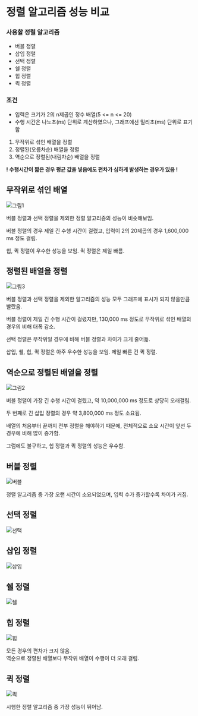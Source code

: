 # 정렬 알고리즘 성능 비교
### 사용할 정렬 알고리즘
* 버블 정렬
* 삽입 정렬
* 선택 정렬
* 쉘 정렬
* 힙 정렬
* 퀵 정렬

### 조건
* 입력은 크기가 2의 n제곱인 정수 배열(5 <= n <= 20)
* 수행 시간은 나노초(ns) 단위로 계산하였으나, 그래프에선 밀리초(ms) 단위로 표기함
1. 무작위로 섞인 배열을 정렬
2. 정렬된(오름차순) 배열을 정렬
3. 역순으로 정렬된(내림차순) 배열을 정렬

**! 수행시간이 짧은 경우 평균 값을 넣음에도 편차가 심하게 발생하는 경우가 있음 !**
## 무작위로 섞인 배열
![그림1](https://user-images.githubusercontent.com/39906922/166506409-07e3a016-2086-4810-a9c4-09e5642b3629.png)

버블 정렬과 선택 정렬을 제외한 정렬 알고리즘의 성능이 비슷해보임.

버블 정렬의 경우 제일 긴 수행 시간이 걸렸고, 입력이 2의 20제곱의 경우 1,600,000 ms 정도 걸림.

힙, 퀵 정렬이 우수한 성능을 보임. 퀵 정렬은 제일 빠름.


## 정렬된 배열을 정렬
![그림3](https://user-images.githubusercontent.com/39906922/166507098-e87fbb08-caa4-4c53-a41d-145d0afa7f78.png)

버블 정렬과 선택 정렬을 제외한 알고리즘의 성능 모두 그래프에 표시가 되지 않을만큼 빨랐음.

버블 정렬이 제일 긴 수행 시간이 걸렸지만, 130,000 ms 정도로 무작위로 섞인 배열의 경우의 비해 대폭 감소.

선택 정렬은 무작위일 경우에 비해 버블 정렬과 차이가 크게 줄어듦.

삽입, 쉘, 힙, 퀵 정렬은 아주 우수한 성능을 보임. 제일 빠른 건 퀵 정렬.


## 역순으로 정렬된 배열을 정렬
![그림2](https://user-images.githubusercontent.com/39906922/166506997-f46ae2c8-aff9-4bbf-ae80-74d1dbc08241.png)

버블 정렬이 가장 긴 수행 시간이 걸렸고, 약 10,000,000 ms 정도로 상당히 오래걸림.

두 번째로 긴 삽입 정렬의 경우 약 3,800,000 ms 정도 소요됨.

배열의 처음부터 끝까지 전부 정렬을 해야하기 때문에, 전체적으로 소요 시간이 앞선 두 경우에 비해 많이 증가함.

그럼에도 불구하고, 힙 정렬과 퀵 정렬의 성능은 우수함.

## 버블 정렬
![버블](https://user-images.githubusercontent.com/39906922/166510343-389d1ef1-738c-40d5-a835-a2facc7d82bb.png)

정렬 알고리즘 중 가장 오랜 시간이 소요되었으며, 입력 수가 증가할수록 차이가 커짐.

## 선택 정렬
![선택](https://user-images.githubusercontent.com/39906922/166510624-eb29b9cc-e186-425a-868c-7dd52344cc53.png)

## 삽입 정렬
![삽입](https://user-images.githubusercontent.com/39906922/166510978-5d22940c-0d1d-4965-8f76-4c9af604ffe1.png)

## 쉘 정렬
![쉘](https://user-images.githubusercontent.com/39906922/166511217-52b87fa0-a066-434e-90cb-6488eca898bc.png)

## 힙 정렬
![힙](https://user-images.githubusercontent.com/39906922/166511331-1a969556-4608-48b9-8c9b-ba21b42792b1.png)

모든 경우의 편차가 크지 않음.  
역순으로 정렬된 배열보다 무작위 배열이 수행이 더 오래 걸림.

## 퀵 정렬
![퀵](https://user-images.githubusercontent.com/39906922/166511443-5ecccb04-da63-4c4e-a597-6f1113761843.png)

시행한 정렬 알고리즘 중 가장 성능이 뛰어남.


